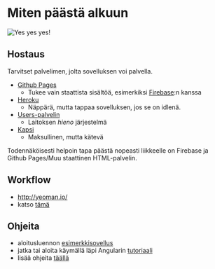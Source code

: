 # Miten päästä alkuun

![Yes yes yes!](http://a.memegen.com/j5lept.gif)

## Hostaus

Tarvitset palvelimen, jolta sovelluksen voi palvella.

  * [Github Pages](https://pages.github.com/)
    * Tukee vain staattista sisältöä, esimerkiksi [Firebase](https://www.firebase.com/angular):n kanssa
  * [Heroku](http://heroku.com/)
    * Näppärä, mutta tappaa sovelluksen, jos se on idlenä.
  * [Users-palvelin](http://www.cs.helsinki.fi/en/compfac/running-cgi-and-php-scripts-and-use-tomcat-containers)
    * Laitoksen *hieno* järjestelmä
  * [Kapsi](http://www.kapsi.fi/)
    * Maksullinen, mutta kätevä

Todennäköisesti helpoin tapa päästä nopeasti liikkeelle on Firebase ja Github Pages/Muu staattinen HTML-palvelin.

## Workflow

  * http://yeoman.io/
  * katso [tämä](https://www.youtube.com/watch?v=iUQ1fvdO9GY#t=719)

## Ohjeita

  * aloitusluennon [esimerkkisovellus](https://github.com/tuhoojabotti/AngularJS-ohjelmointiprojekti-k2014/blob/master/material/aloitusluento.md)
  * jatka tai aloita käymällä läpi Angularin [tutoriaali](http://docs.angularjs.org/tutorial)
  * lisää ohjeita [täällä](https://github.com/tuhoojabotti/AngularJS-ohjelmointiprojekti-k2014/blob/master/material/links.md)

